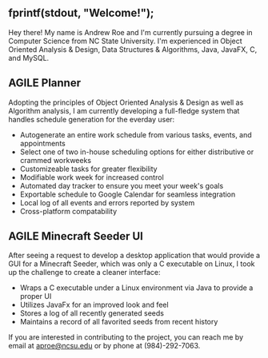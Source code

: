 ## fprintf(stdout, "Welcome!");

Hey there! My name is Andrew Roe and I'm currently pursuing a degree in Computer Science from NC State University. I'm experienced in Object Oriented Analysis & Design, Data Structures & Algorithms, Java, JavaFX, C, and MySQL.

## AGILE Planner

Adopting the principles of Object Oriented Analysis & Design as well as Algorithm analysis, I am currently developing a full-fledge system that handles schedule generation for the everday user:
* Autogenerate an entire work schedule from various tasks, events, and appointments
* Select one of two in-house scheduling options for either distributive or crammed workweeks
* Customizeable tasks for greater flexibility
* Modifiable work week for increased control
* Automated day tracker to ensure you meet your week's goals
* Exportable schedule to Google Calendar for seamless integration
* Local log of all events and errors reported by system
* Cross-platform compatability

## AGILE Minecraft Seeder UI

After seeing a request to develop a desktop application that would provide a GUI for a Minecraft Seeder, which was only a C executable on Linux, I took up the challenge to create a cleaner interface:
* Wraps a C executable under a Linux environment via Java to provide a proper UI
* Utilizes JavaFx for an improved look and feel 
* Stores a log of all recently generated seeds
* Maintains a record of all favorited seeds from recent history

If you are interested in contributing to the project, you can reach me by email at aproe@ncsu.edu or by phone at (984)-292-7063.
